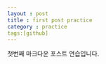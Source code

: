 ```yaml
---
layout : post
title : first post practice
category : practice
tags:[github]
---
```


첫번째 마크다운 포스트 연습입니다.



